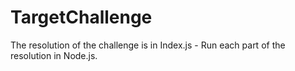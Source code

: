 # TargetChallenge

The resolution of the challenge is in Index.js - Run each part of the resolution in Node.js.
